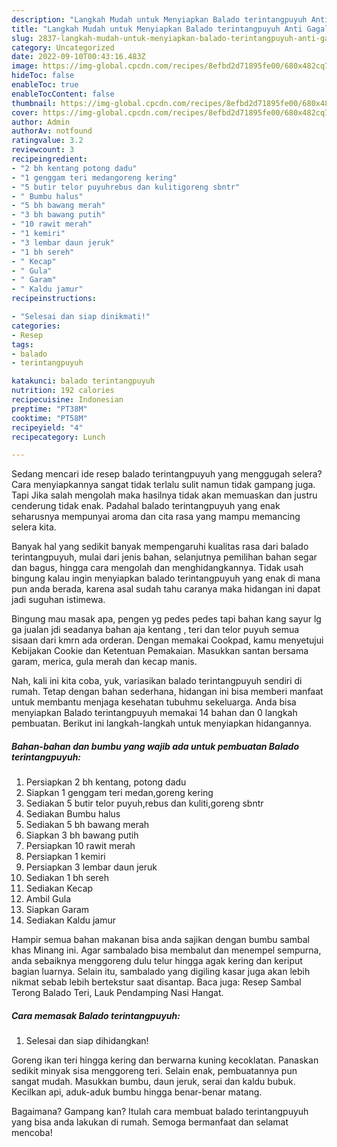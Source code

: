 ```yaml
---
description: "Langkah Mudah untuk Menyiapkan Balado terintangpuyuh Anti Gagal"
title: "Langkah Mudah untuk Menyiapkan Balado terintangpuyuh Anti Gagal"
slug: 2837-langkah-mudah-untuk-menyiapkan-balado-terintangpuyuh-anti-gagal
category: Uncategorized
date: 2022-09-10T00:43:16.483Z
image: https://img-global.cpcdn.com/recipes/8efbd2d71895fe00/680x482cq70/balado-terintangpuyuh-foto-resep-utama.jpg
hideToc: false
enableToc: true
enableTocContent: false
thumbnail: https://img-global.cpcdn.com/recipes/8efbd2d71895fe00/680x482cq70/balado-terintangpuyuh-foto-resep-utama.jpg
cover: https://img-global.cpcdn.com/recipes/8efbd2d71895fe00/680x482cq70/balado-terintangpuyuh-foto-resep-utama.jpg
author: Admin
authorAv: notfound
ratingvalue: 3.2
reviewcount: 3
recipeingredient:
- "2 bh kentang potong dadu"
- "1 genggam teri medangoreng kering"
- "5 butir telor puyuhrebus dan kulitigoreng sbntr"
- " Bumbu halus"
- "5 bh bawang merah"
- "3 bh bawang putih"
- "10 rawit merah"
- "1 kemiri"
- "3 lembar daun jeruk"
- "1 bh sereh"
- " Kecap"
- " Gula"
- " Garam"
- " Kaldu jamur"
recipeinstructions:

- "Selesai dan siap dinikmati!"
categories:
- Resep
tags:
- balado
- terintangpuyuh

katakunci: balado terintangpuyuh 
nutrition: 192 calories
recipecuisine: Indonesian
preptime: "PT38M"
cooktime: "PT58M"
recipeyield: "4"
recipecategory: Lunch

---
```



Sedang mencari ide resep balado terintangpuyuh yang menggugah selera? Cara menyiapkannya sangat tidak terlalu sulit namun tidak gampang juga. Tapi Jika salah mengolah maka hasilnya tidak akan memuaskan dan justru cenderung tidak enak. Padahal balado terintangpuyuh yang enak seharusnya mempunyai aroma dan cita rasa yang mampu memancing selera kita.


Banyak hal yang sedikit banyak mempengaruhi kualitas rasa dari balado terintangpuyuh, mulai dari jenis bahan, selanjutnya pemilihan bahan segar dan bagus, hingga cara mengolah dan menghidangkannya. Tidak usah bingung kalau ingin menyiapkan balado terintangpuyuh yang enak di mana pun anda berada, karena asal sudah tahu caranya maka hidangan ini dapat jadi suguhan istimewa.

Bingung mau masak apa, pengen yg pedes pedes tapi bahan kang sayur lg ga jualan jdi seadanya bahan aja kentang , teri dan telor puyuh semua sisaan dari kmrn ada orderan. Dengan memakai Cookpad, kamu menyetujui Kebijakan Cookie dan Ketentuan Pemakaian. Masukkan santan bersama garam, merica, gula merah dan kecap manis.


Nah, kali ini kita coba, yuk, variasikan balado terintangpuyuh sendiri di rumah. Tetap dengan bahan sederhana, hidangan ini bisa memberi manfaat untuk membantu menjaga kesehatan tubuhmu sekeluarga. Anda bisa menyiapkan Balado terintangpuyuh memakai 14 bahan dan 0 langkah pembuatan. Berikut ini langkah-langkah untuk menyiapkan hidangannya.

<!--inarticleads1-->

##### Bahan-bahan dan bumbu yang wajib ada untuk pembuatan Balado terintangpuyuh:

1. Persiapkan 2 bh kentang, potong dadu
1. Siapkan 1 genggam teri medan,goreng kering
1. Sediakan 5 butir telor puyuh,rebus dan kuliti,goreng sbntr
1. Sediakan  Bumbu halus
1. Sediakan 5 bh bawang merah
1. Siapkan 3 bh bawang putih
1. Persiapkan 10 rawit merah
1. Persiapkan 1 kemiri
1. Persiapkan 3 lembar daun jeruk
1. Sediakan 1 bh sereh
1. Sediakan  Kecap
1. Ambil  Gula
1. Siapkan  Garam
1. Sediakan  Kaldu jamur


Hampir semua bahan makanan bisa anda sajikan dengan bumbu sambal khas Minang ini. Agar sambalado bisa membalut dan menempel sempurna, anda sebaiknya menggoreng dulu telur hingga agak kering dan keriput bagian luarnya. Selain itu, sambalado yang digiling kasar juga akan lebih nikmat sebab lebih bertekstur saat disantap. Baca juga: Resep Sambal Terong Balado Teri, Lauk Pendamping Nasi Hangat. 

<!--inarticleads2-->

##### Cara memasak Balado terintangpuyuh:


1. Selesai dan siap dihidangkan!

Goreng ikan teri hingga kering dan berwarna kuning kecoklatan. Panaskan sedikit minyak sisa menggoreng teri. Selain enak, pembuatannya pun sangat mudah. Masukkan bumbu, daun jeruk, serai dan kaldu bubuk. Kecilkan api, aduk-aduk bumbu hingga benar-benar matang. 

Bagaimana? Gampang kan? Itulah cara membuat balado terintangpuyuh yang bisa anda lakukan di rumah. Semoga bermanfaat dan selamat mencoba!
